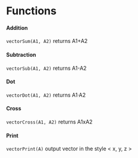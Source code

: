 
 # Functions
 #### Addition
`vectorSum(A1, A2)` returns A1+A2
 #### Subtraction
 `vectorSub(A1, A2)` returns A1-A2
 #### Dot
`vectorDot(A1, A2)` returns A1·A2
 #### Cross
`vectorCross(A1, A2)` returns A1xA2
 #### Print
 `vectorPrint(A)` output vector in the style < x, y, z >
